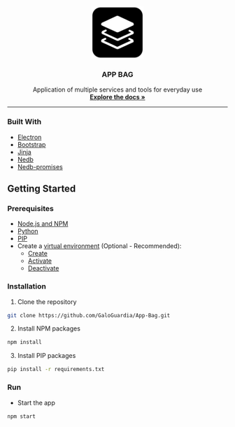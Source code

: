 <!-- # App-Bag -->
<p align="center">
  <img src="src/static/images/logo.png" alt="Logo" width="120" height="120">

  <h3 align="center">APP BAG</h3>

  <p align="center">
    Application of multiple services and tools for everyday use
    <br />
    <a href="https://github.com/GaloGuardia/App-Bag"><strong>Explore the docs »</strong></a>
  </p>
</p>

***

### Built With
  * [Electron](https://www.electronjs.org/)
  * [Bootstrap](https://getbootstrap.com)
  * [Jinja](https://jinja.palletsprojects.com/en/2.11.x/)
  * [Nedb](https://github.com/louischatriot/nedb)
  * [Nedb-promises](https://github.com/bajankristof/nedb-promises)

## Getting Started

### Prerequisites
  * [Node.js and NPM](https://nodejs.org/en/download//)
  * [Python](https://www.python.org/downloads/)
  * [PIP](https://pip.pypa.io/en/stable/installing/)
  * Create a [virtual environment](https://www.geeksforgeeks.org/python-virtual-environment/) (Optional - Recommended):
    * [Create](https://packaging.python.org/guides/installing-using-pip-and-virtual-environments/#installing-virtualenv)
    * [Activate](https://packaging.python.org/guides/installing-using-pip-and-virtual-environments/#activating-a-virtual-environment)
    * [Deactivate](https://packaging.python.org/guides/installing-using-pip-and-virtual-environments/#leaving-the-virtual-environment)

### Installation
  1. Clone the repository
  ```sh
  git clone https://github.com/GaloGuardia/App-Bag.git
  ```
  2. Install NPM packages
  ```sh
  npm install
  ```
  3. Install PIP packages
  ```sh
  pip install -r requirements.txt
  ```
  
### Run
  * Start the app
  ```sh
  npm start
  ```
